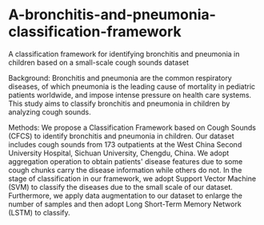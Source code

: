 # A-bronchitis-and-pneumonia-classification-framework
A classification framework for identifying bronchitis and pneumonia in children based on a small-scale cough sounds dataset

Background: Bronchitis and pneumonia are the common respiratory diseases, of which pneumonia is the leading cause of mortality in pediatric patients worldwide, and impose intense pressure on health care systems. This study aims to classify bronchitis and pneumonia in children by analyzing cough sounds.

Methods: We propose a Classification Framework based on Cough Sounds (CFCS) to identify bronchitis and pneumonia in children. Our dataset includes cough sounds from 173 outpatients at the West China Second University Hospital, Sichuan University, Chengdu, China. We adopt aggregation operation to obtain patients' disease features due to some cough chunks carry the disease information while others do not. In the stage of classification in our framework, we adopt Support Vector Machine (SVM) to classify the diseases due to the small scale of our dataset. Furthermore, we apply data augmentation to our dataset to enlarge the number of samples and then adopt Long Short-Term Memory Network (LSTM) to classify.

